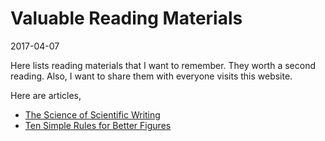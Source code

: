 # Valuable Reading Materials

2017-04-07

Here lists reading materials that I want to remember. They worth a second reading. Also, I want to share them with everyone visits this website.

Here are articles,

* <a href="http://www.americanscientist.org/issues/feature/the-science-of-scientific-writing/">The Science of Scientific Writing</a>
* <a href="http://journals.plos.org/ploscompbiol/article?id=10.1371/journal.pcbi.1003833">Ten Simple Rules for Better Figures</a>
